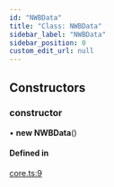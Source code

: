 ```yaml
---
id: "NWBData"
title: "Class: NWBData"
sidebar_label: "NWBData"
sidebar_position: 0
custom_edit_url: null
---
```


## Constructors

### constructor

• **new NWBData**()

#### Defined in

[core.ts:9](https://github.com/brainsatplay/jsnwb/blob/14685c9/src/core.ts#L9)
